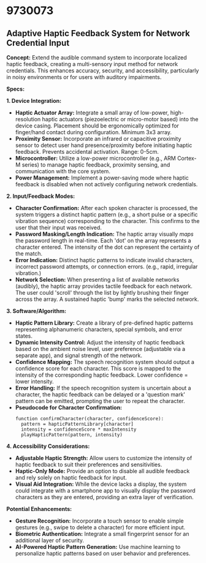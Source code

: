# 9730073

## Adaptive Haptic Feedback System for Network Credential Input

**Concept:** Extend the audible command system to incorporate localized haptic feedback, creating a multi-sensory input method for network credentials. This enhances accuracy, security, and accessibility, particularly in noisy environments or for users with auditory impairments.

**Specs:**

**1. Device Integration:**

*   **Haptic Actuator Array:** Integrate a small array of low-power, high-resolution haptic actuators (piezoelectric or micro-motor based) into the device casing. Placement should be ergonomically optimized for finger/hand contact during configuration. Minimum 3x3 array.
*   **Proximity Sensor:** Incorporate an infrared or capacitive proximity sensor to detect user hand presence/proximity before initiating haptic feedback. Prevents accidental activation. Range: 0-5cm.
*   **Microcontroller:** Utilize a low-power microcontroller (e.g., ARM Cortex-M series) to manage haptic feedback, proximity sensing, and communication with the core system.
*   **Power Management:** Implement a power-saving mode where haptic feedback is disabled when not actively configuring network credentials.

**2. Input/Feedback Modes:**

*   **Character Confirmation:** After each spoken character is processed, the system triggers a distinct haptic pattern (e.g., a short pulse or a specific vibration sequence) corresponding to the character. This confirms to the user that their input was received.
*   **Password Masking/Length Indication:** The haptic array visually *maps* the password length in real-time. Each 'dot' on the array represents a character entered. The intensity of the dot can represent the certainty of the match.
*   **Error Indication:**  Distinct haptic patterns to indicate invalid characters, incorrect password attempts, or connection errors. (e.g., rapid, irregular vibration.)
*   **Network Selection:** When presenting a list of available networks (audibly), the haptic array provides tactile feedback for each network. The user could 'scroll' through the list by lightly brushing their finger across the array.  A sustained haptic 'bump' marks the selected network.

**3. Software/Algorithm:**

*   **Haptic Pattern Library:** Create a library of pre-defined haptic patterns representing alphanumeric characters, special symbols, and error states.
*   **Dynamic Intensity Control:**  Adjust the intensity of haptic feedback based on the ambient noise level, user preference (adjustable via a separate app), and signal strength of the network.
*   **Confidence Mapping:**  The speech recognition system should output a confidence score for each character. This score is mapped to the intensity of the corresponding haptic feedback. Lower confidence = lower intensity.
*   **Error Handling:**  If the speech recognition system is uncertain about a character, the haptic feedback can be delayed or a 'question mark' pattern can be emitted, prompting the user to repeat the character.
*   **Pseudocode for Character Confirmation:**
    ```
    function confirmCharacter(character, confidenceScore):
      pattern = hapticPatternLibrary[character]
      intensity = confidenceScore * maxIntensity
      playHapticPattern(pattern, intensity)
    ```

**4. Accessibility Considerations:**

*   **Adjustable Haptic Strength:** Allow users to customize the intensity of haptic feedback to suit their preferences and sensitivities.
*   **Haptic-Only Mode:**  Provide an option to disable all audible feedback and rely solely on haptic feedback for input.
*   **Visual Aid Integration:** While the device lacks a display, the system could integrate with a smartphone app to visually display the password characters as they are entered, providing an extra layer of verification.

**Potential Enhancements:**

*   **Gesture Recognition:** Incorporate a touch sensor to enable simple gestures (e.g., swipe to delete a character) for more efficient input.
*   **Biometric Authentication:** Integrate a small fingerprint sensor for an additional layer of security.
*   **AI-Powered Haptic Pattern Generation:**  Use machine learning to personalize haptic patterns based on user behavior and preferences.